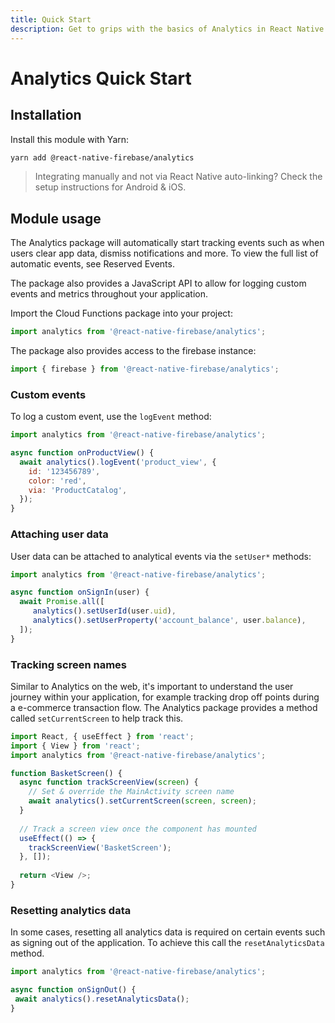 ```yaml
---
title: Quick Start
description: Get to grips with the basics of Analytics in React Native Firebase
---
```


# Analytics Quick Start

## Installation

Install this module with Yarn:

```bash
yarn add @react-native-firebase/analytics
```

> Integrating manually and not via React Native auto-linking? Check the setup instructions for <Anchor version group href="/android">Android</Anchor> & <Anchor version group href="/ios">iOS</Anchor>.

## Module usage

The Analytics package will automatically start tracking events such as when users clear app data, dismiss notifications and more.
To view the full list of automatic events, see <Anchor version group href="/reserved-events">Reserved Events</Anchor>.

The package also provides a JavaScript API to allow for logging custom events and metrics throughout your application.

Import the Cloud Functions package into your project:

```js
import analytics from '@react-native-firebase/analytics';
```

The package also provides access to the firebase instance:

```js
import { firebase } from '@react-native-firebase/analytics';
```

### Custom events

To log a custom event, use the `logEvent` method:

```js
import analytics from '@react-native-firebase/analytics';

async function onProductView() {
  await analytics().logEvent('product_view', {
    id: '123456789',
    color: 'red',
    via: 'ProductCatalog',
  });
}
```

### Attaching user data

User data can be attached to analytical events via the `setUser*` methods:

```js
import analytics from '@react-native-firebase/analytics';

async function onSignIn(user) {
  await Promise.all([
     analytics().setUserId(user.uid),
     analytics().setUserProperty('account_balance', user.balance),
  ]);
}
```

### Tracking screen names

Similar to Analytics on the web, it's important to understand the user journey within your application, for example
tracking drop off points during a e-commerce transaction flow. The Analytics package provides a method called 
`setCurrentScreen` to help track this.

```js
import React, { useEffect } from 'react';
import { View } from 'react';
import analytics from '@react-native-firebase/analytics';

function BasketScreen() {
  async function trackScreenView(screen) {
    // Set & override the MainActivity screen name
    await analytics().setCurrentScreen(screen, screen);
  }
  
  // Track a screen view once the component has mounted
  useEffect(() => {
    trackScreenView('BasketScreen');
  }, []);
  
  return <View />;
}
```

### Resetting analytics data

In some cases, resetting all analytics data is required on certain events such as signing out of the application.
To achieve this call the `resetAnalyticsData` method.

 ```js
 import analytics from '@react-native-firebase/analytics';
 
async function onSignOut() {
  await analytics().resetAnalyticsData();
}
 ```
